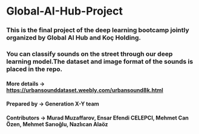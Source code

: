 # Global-AI-Hub-Project


### This is the final project of the deep learning bootcamp jointly organized by Global AI Hub and Koç Holding.


### You can classify sounds on the street through our deep learning model.The dataset and image format of the sounds is placed in the repo.


#### More details -> https://urbansounddataset.weebly.com/urbansound8k.html


#### Prepared by -> Generation X-Y team


#### Contributors -> Murad Muzaffarov, Ensar Efendi CELEPCI, Mehmet Can Özen, Mehmet Sarıoğlu, Nazlıcan Alaöz


